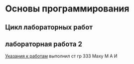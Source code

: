 # Основы программирования
## Цикл лабораторных работ
## лабораторная работа 2 
[Указания к работам](resources/directions.md)
выполнил ст гр 333 Маху М А И
